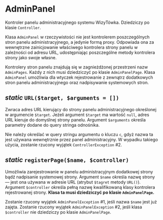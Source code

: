 AdminPanel
===

Kontroler panelu administracyjnego systemu WizyTówka. Dziedziczy po klasie `Controller`.

Klasa `AdminPanel` w rzeczywistości nie jest kontrolerem poszczególnych stron panelu administracyjnego, a jedynie formą proxy. Odpowiada ona za wewnętrzne zainicjowanie właściwego kontrolera strony panelu w zależności od adresu URL, udostępniając poszczególne metody kontrolera strony jako swoje własne.

Kontrolery stron panelu znajdują się w zagnieżdżonej przestrzeni nazw `AdminPages`. Każdy z nich musi dziedziczyć po klasie `AdminPanelPage`. Klasa `AdminPanel` umożliwia dla wtyczek rejestrowanie z zewnątrz dodatkowych stron panelu administracyjnego oraz nadpisywanie systemowych stron.

## *static* `URL($target, $arguments = [])`

Zwraca adres URL kierujący do strony panelu administracyjnego określonej w argumencie `$target`. Jeżeli argument `$target` ma wartość `null`, adres URL kieruje do domyślnej strony panelu. Argument `$arguments` określa parametry dodane do query stringa odnośnika.

Nie należy określać w query stringu argumentu o kluczu `c`, gdyż nazwa ta jest używana wewnętrznie przez panel administracyjny. W wypadku takiego użycia, zostanie rzucony wyjątek `ControllerException` #2.

## *static* `registerPage($name, $controller)`

Umożliwia zarejestrowanie w panelu administracyjnym dodatkowej strony bądź nadpisanie systemowej strony. Argument `$name` określa nazwę strony — jest ona używana w adresie URL (atrybut `$tagret` metody `URL()`). Argument `$controller` określa pełną nazwę kwalifikowaną klasy kontrolera rejestrowanej strony. **Klasa ta musi dziedziczyć po klasie `AdminPanelPage`.**

Zostanie rzucony wyjątek `AdminPanelException` #1, jeśli nazwa `$name` jest już zajęta. Zostanie rzucony wyjątek `AdminPanelException` #2, jeśli klasa `$controller` nie dziedziczy po klasie `AdminPanelPage`.